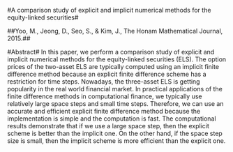 #A comparison study of explicit and implicit numerical methods for the equity-linked securities#

##Yoo, M., Jeong, D., Seo, S., & Kim, J., The Honam Mathematical Journal, 2015.##

#Abstract#
In this paper, we perform a comparison study of explicit and implicit numerical methods for the equity-linked securities (ELS). The option prices of the two-asset ELS are typically computed using an implicit finite difference method because an explicit finite difference scheme has a restriction for time steps. Nowadays, the three-asset ELS is getting popularity in the real world financial market. In practical applications of the finite difference methods in computational finance, we typically use relatively large space steps and small time steps. Therefore, we can use an accurate and efficient explicit finite difference method because the implementation is simple and the computation is fast. The computational results demonstrate that if we use a large space step, then the explicit scheme is better than the implicit one. On the other hand, if the space step size is small, then the implicit scheme is more efficient than the explicit one.
